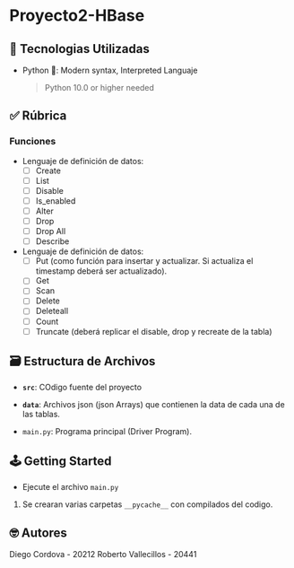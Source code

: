 # Proyecto2-HBase

## 📡 Tecnologias Utilizadas

- Python 🐍: Modern syntax, Interpreted Languaje
  > Python 10.0 or higher needed

## ✅ Rúbrica

### Funciones
- Lenguaje de definición de datos:
  - [ ] Create
  - [ ] List 
  - [ ] Disable
  - [ ] Is_enabled
  - [ ] Alter
  - [ ] Drop
  - [ ] Drop All
  - [ ] Describe

- Lenguaje de definición de datos:
  - [ ] Put (como función para insertar y actualizar. Si actualiza el timestamp deberá ser actualizado).
  - [ ] Get
  - [ ] Scan
  - [ ] Delete
  - [ ] Deleteall
  - [ ] Count
  - [ ] Truncate (deberá replicar el disable, drop y recreate de la tabla) 

## 🗃️ Estructura de Archivos

- **`src`**: COdigo fuente del proyecto

- **`data`**: Archivos json (json Arrays) que contienen la data de cada una de las tablas.

- `main.py`: Programa principal (Driver Program).

## 🕹️ Getting Started

- Ejecute el archivo `main.py`

1. Se crearan varias carpetas `__pycache__` con compilados del codigo.

## 🤓 Autores

Diego Cordova - 20212
Roberto Vallecillos - 20441
